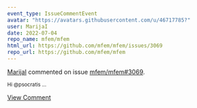 ```yaml
---
event_type: IssueCommentEvent
avatar: "https://avatars.githubusercontent.com/u/46717785?"
user: MarijaI
date: 2022-07-04
repo_name: mfem/mfem
html_url: https://github.com/mfem/mfem/issues/3069
repo_url: https://github.com/mfem/mfem
---
```


<a href='https://github.com/MarijaI' target='_blank'>MarijaI</a> commented on issue <a href='https://github.com/mfem/mfem/issues/3069' target='_blank'>mfem/mfem#3069</a>.

<small>Hi @psocratis ...</small>

<a href='https://github.com/mfem/mfem/issues/3069' target='_blank'>View Comment</a>
